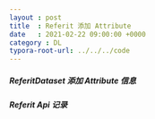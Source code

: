 ```yaml
---
layout : post
title  : Referit 添加 Attribute
date   : 2021-02-22 09:00:00 +0000
category : DL
typora-root-url: ../../../code
---
```


##### ReferitDataset 添加 Attribute 信息

##### Referit Api 记录

